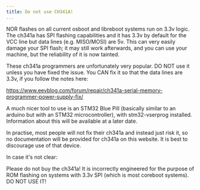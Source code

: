 ```yaml
---
title: Do not use CH341A!
...
```


NOR flashes on all current osboot and libreboot systems run on 3.3v logic.
The ch341a has SPI flashing capabilities and it has 3.3v by default for the
VCC line but data lines (e.g. MISO/MOSI) are 5v. This can very easily damage
your SPI flash; it may still work afterwards, and you can use your machine,
but the reliability of it is now tainted.

These ch341a programmers are unfortunately very popular. DO NOT use it unless
you have fixed the issue. You CAN fix it so that the data lines are 3.3v, if
you follow the notes here:

<https://www.eevblog.com/forum/repair/ch341a-serial-memory-programmer-power-supply-fix/>

A much nicer tool to use is an STM32 Blue Pill (basically similar to an
arduino but with an STM32 microcontroller), with stm32-vserprog installed.
Information about this will be available at a later date.

In practise, most people will not fix their ch341a and instead just risk it,
so no documentation will be provided for ch341a on this website. It is best
to discourage use of that device.

In case it's not clear:

Please do not buy the ch341a! It is incorrectly engineered for the purpose of
ROM flashing on systems with 3.3v SPI (which is most coreboot systems). DO NOT
USE IT!
